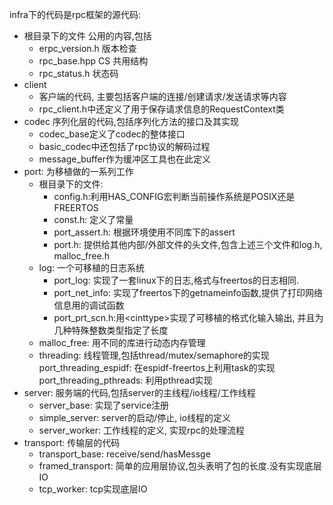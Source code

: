 infra下的代码是rpc框架的源代码:
- 根目录下的文件
  公用的内容,包括
  - erpc_version.h 版本检查
  - rpc_base.hpp CS 共用结构
  - rpc_status.h 状态码
- client
  - 客户端的代码, 主要包括客户端的连接/创建请求/发送请求等内容
  - rpc_client.h中还定义了用于保存请求信息的RequestContext类
- codec
  序列化层的代码,包括序列化方法的接口及其实现
  - codec_base定义了codec的整体接口
  - basic_codec中还包括了rpc协议的解码过程
  - message_buffer作为缓冲区工具也在此定义
- port:
  为移植做的一系列工作
  - 根目录下的文件:
    - config.h:利用HAS_CONFIG宏判断当前操作系统是POSIX还是FREERTOS
    - const.h: 定义了常量
    - port_assert.h: 根据环境使用不同库下的assert
    - port.h: 提供给其他内部/外部文件的头文件,包含上述三个文件和log.h, malloc_free.h
  - log:
    一个可移植的日志系统
    - port_log: 实现了一套linux下的日志,格式与freertos的日志相同.
    - port_net_info: 实现了freertos下的getnameinfo函数,提供了打印网络信息用的调试函数
    - port_prt_scn.h:用\<cinttype\>实现了可移植的格式化输入输出, 并且为几种特殊整数类型指定了长度
  - malloc_free:
    用不同的库进行动态内存管理
  - threading:
    线程管理,包括thread/mutex/semaphore的实现
    port_threading_espidf: 在espidf-freertos上利用task的实现
    port_threading_pthreads: 利用pthread实现
- server:
  服务端的代码,包括server的主线程/io线程/工作线程
    - server_base: 实现了service注册
    - simple_server: server的启动/停止, io线程的定义
    - server_worker: 工作线程的定义, 实现rpc的处理流程
- transport:
  传输层的代码
  - transport_base: receive/send/hasMessge
  - framed_transport: 简单的应用层协议,包头表明了包的长度.没有实现底层IO
  - tcp_worker: tcp实现底层IO 